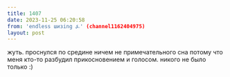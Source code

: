 ```yaml
---
title: 1407
date: 2023-11-25 06:20:58
from: 'endless шизing ⍼' (channel1162404975)
layout: post
---
```


жуть. проснулся по средине ничем не примечательного сна потому что меня кто-то разбудил прикосновением и голосом. никого не было только :)
